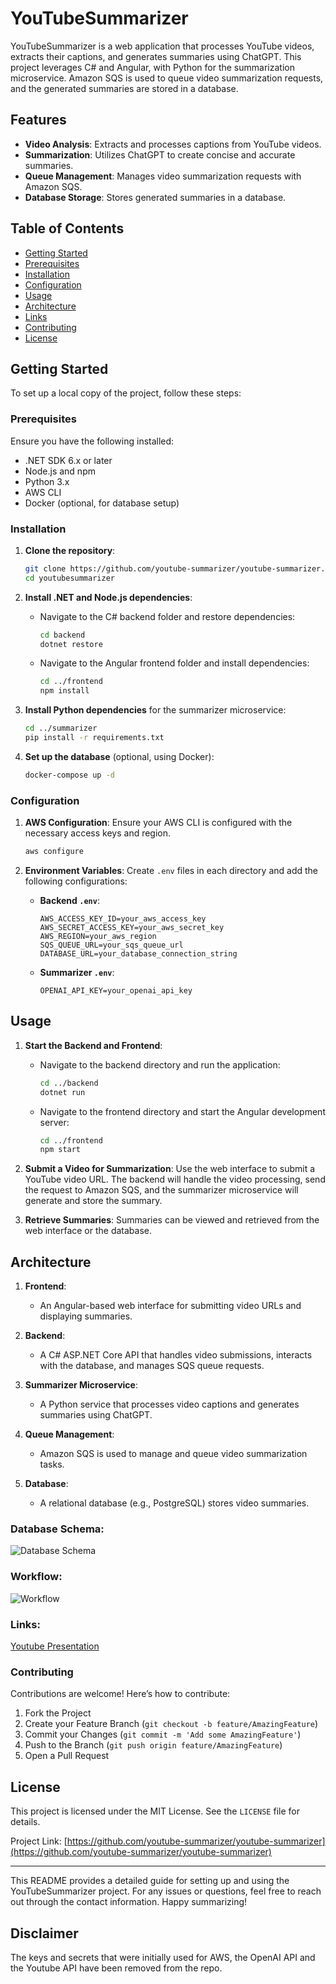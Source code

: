 # YouTubeSummarizer

YouTubeSummarizer is a web application that processes YouTube videos, extracts their captions, and generates summaries using ChatGPT. This project leverages C# and Angular, with Python for the summarization microservice. 
Amazon SQS is used to queue video summarization requests, and the generated summaries are stored in a database.

## Features

- **Video Analysis**: Extracts and processes captions from YouTube videos.
- **Summarization**: Utilizes ChatGPT to create concise and accurate summaries.
- **Queue Management**: Manages video summarization requests with Amazon SQS.
- **Database Storage**: Stores generated summaries in a database.

## Table of Contents

- [Getting Started](#getting-started)
- [Prerequisites](#prerequisites)
- [Installation](#installation)
- [Configuration](#configuration)
- [Usage](#usage)
- [Architecture](#architecture)
- [Links](#links)
- [Contributing](#contributing)
- [License](#license)

## Getting Started

To set up a local copy of the project, follow these steps:

### Prerequisites

Ensure you have the following installed:

- .NET SDK 6.x or later
- Node.js and npm
- Python 3.x
- AWS CLI
- Docker (optional, for database setup)

### Installation

1. **Clone the repository**:
    ```bash
    git clone https://github.com/youtube-summarizer/youtube-summarizer.git
    cd youtubesummarizer
    ```

2. **Install .NET and Node.js dependencies**:
    - Navigate to the C# backend folder and restore dependencies:
        ```bash
        cd backend
        dotnet restore
        ```
    - Navigate to the Angular frontend folder and install dependencies:
        ```bash
        cd ../frontend
        npm install
        ```

3. **Install Python dependencies** for the summarizer microservice:
    ```bash
    cd ../summarizer
    pip install -r requirements.txt
    ```

4. **Set up the database** (optional, using Docker):
    ```bash
    docker-compose up -d
    ```

### Configuration

1. **AWS Configuration**:
    Ensure your AWS CLI is configured with the necessary access keys and region.

    ```bash
    aws configure
    ```

2. **Environment Variables**:
    Create `.env` files in each directory and add the following configurations:

    - **Backend `.env`**:
        ```plaintext
        AWS_ACCESS_KEY_ID=your_aws_access_key
        AWS_SECRET_ACCESS_KEY=your_aws_secret_key
        AWS_REGION=your_aws_region
        SQS_QUEUE_URL=your_sqs_queue_url
        DATABASE_URL=your_database_connection_string
        ```

    - **Summarizer `.env`**:
        ```plaintext
        OPENAI_API_KEY=your_openai_api_key
        ```

## Usage

1. **Start the Backend and Frontend**:
    - Navigate to the backend directory and run the application:
        ```bash
        cd ../backend
        dotnet run
        ```
    - Navigate to the frontend directory and start the Angular development server:
        ```bash
        cd ../frontend
        npm start
        ```

2. **Submit a Video for Summarization**:
    Use the web interface to submit a YouTube video URL. The backend will handle the video processing, send the request to Amazon SQS, and the summarizer microservice will generate and store the summary.

3. **Retrieve Summaries**:
    Summaries can be viewed and retrieved from the web interface or the database.

## Architecture

1. **Frontend**:
    - An Angular-based web interface for submitting video URLs and displaying summaries.

2. **Backend**:
    - A C# ASP.NET Core API that handles video submissions, interacts with the database, and manages SQS queue requests.

3. **Summarizer Microservice**:
    - A Python service that processes video captions and generates summaries using ChatGPT.

4. **Queue Management**:
    - Amazon SQS is used to manage and queue video summarization tasks.

5. **Database**:
    - A relational database (e.g., PostgreSQL) stores video summaries.

### Database Schema:
![Database Schema](https://github.com/youtube-summarizer/youtube-summarizer/blob/main/assets/database.png)

### Workflow: 
![Workflow](https://github.com/youtube-summarizer/youtube-summarizer/blob/main/assets/workflow.png)

### Links:
[Youtube Presentation](https://www.youtube.com/watch?v=F0XFRyNxHZk)


### Contributing

Contributions are welcome! Here’s how to contribute:

1. Fork the Project
2. Create your Feature Branch (`git checkout -b feature/AmazingFeature`)
3. Commit your Changes (`git commit -m 'Add some AmazingFeature'`)
4. Push to the Branch (`git push origin feature/AmazingFeature`)
5. Open a Pull Request

## License

This project is licensed under the MIT License. See the `LICENSE` file for details.

Project Link: [https://github.com/youtube-summarizer/youtube-summarizer](https://github.com/youtube-summarizer/youtube-summarizer)

---

This README provides a detailed guide for setting up and using the YouTubeSummarizer project. For any issues or questions, feel free to reach out through the contact information. Happy summarizing!

## Disclaimer

The keys and secrets that were initially used for AWS, the OpenAI API and the Youtube API have been removed from the repo.
